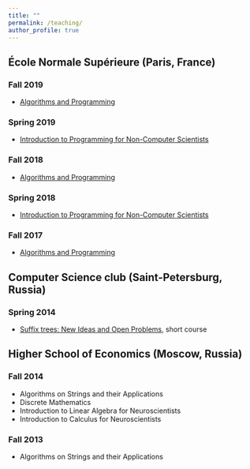 ```yaml
---
title: ""
permalink: /teaching/
author_profile: true
---
```


## École Normale Supérieure (Paris, France)
### Fall 2019
* [Algorithms and Programming](https://moodle.di.ens.fr/course/view.php?id=2)

### Spring 2019
* [Introduction to Programming for Non-Computer Scientists](https://moodle.di.ens.fr/course/view.php?id=5)

### Fall 2018
* [Algorithms and Programming](https://moodle.di.ens.fr/course/view.php?id=2)

### Spring 2018
* [Introduction to Programming for Non-Computer Scientists](https://moodle.di.ens.fr/course/view.php?id=5)

### Fall 2017
* [Algorithms and Programming](https://moodle.di.ens.fr/course/view.php?id=2)

## Computer Science club (Saint-Petersburg, Russia)
### Spring 2014
* [Suffix trees: New Ideas and Open Problems](http://compsciclub.ru/courses/2014/2014-spring/about/), short course

## Higher School of Economics (Moscow, Russia)
### Fall 2014
* Algorithms on Strings and their Applications
* Discrete Mathematics
* Introduction to Linear Algebra for Neuroscientists
* Introduction to Calculus for Neuroscientists

### Fall 2013 
* Algorithms on Strings and their Applications
